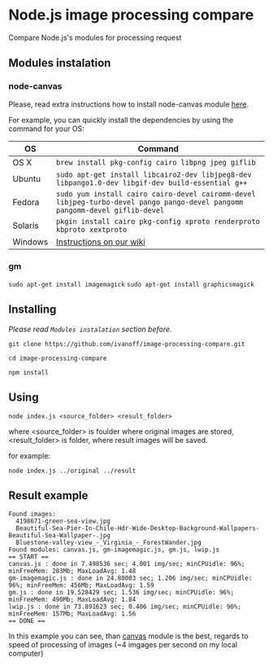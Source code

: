 # Node.js image processing compare

Compare Node.js's modules for processing request 

## Modules instalation

### node-canvas

Please, read extra instructions how to install node-canvas module [here](https://github.com/Automattic/node-canvas).

For example, you can quickly install the dependencies by using the command for your OS:

OS | Command
----- | -----
OS X | `brew install pkg-config cairo libpng jpeg giflib`
Ubuntu | `sudo apt-get install libcairo2-dev libjpeg8-dev libpango1.0-dev libgif-dev build-essential g++`
Fedora | `sudo yum install cairo cairo-devel cairomm-devel libjpeg-turbo-devel pango pango-devel pangomm pangomm-devel giflib-devel`
Solaris | `pkgin install cairo pkg-config xproto renderproto kbproto xextproto`
Windows | [Instructions on our wiki](https://github.com/Automattic/node-canvas/wiki/Installation---Windows)

### gm

`sudo apt-get install imagemagick`
`sudo apt-get install graphicsmagick`


## Installing

*Please read `Modules instalation` section before.*

`git clone https://github.com/ivanoff/image-processing-compare.git`

`cd image-processing-compare`

`npm install`


## Using

`node index.js <source_folder> <result_folder>`

where <source_folder> is foulder where original images are stored, <result_folder> is folder, where result images will be saved.

for example:

`node index.js ../original ../result`

## Result example

```
Found images:
  4198671-green-sea-view.jpg
  Beautiful-Sea-Pier-In-Chile-Hdr-Wide-Desktop-Background-Wallpapers-Beautiful-Sea-Wallpaper-.jpg
  Bluestone-valley-view_-_Virginia_-_ForestWander.jpg
Found modules: canvas.js, gm-imagemagic.js, gm.js, lwip.js
== START ==
canvas.js : done in 7.498536 sec; 4.001 img/sec; minCPUidle: 96%; minFreeMem: 283Mb; MaxLoadAvg: 1.48
gm-imagemagic.js : done in 24.88003 sec; 1.206 img/sec; minCPUidle: 96%; minFreeMem: 456Mb; MaxLoadAvg: 1.59
gm.js : done in 19.528429 sec; 1.536 img/sec; minCPUidle: 96%; minFreeMem: 490Mb; MaxLoadAvg: 1.84
lwip.js : done in 73.891623 sec; 0.406 img/sec; minCPUidle: 96%; minFreeMem: 157Mb; MaxLoadAvg: 1.56
== DONE ==
```

In this example you can see, than [canvas](https://github.com/Automattic/node-canvas) module is the best, regards to speed of processing of images (~4 imgages per second on my local computer)
